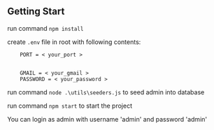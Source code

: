 ## Getting Start

run command `npm install`

create `.env` file in root with following contents:

```shell
    PORT = < your_port >


    GMAIL = < your_gmail >
    PASSWORD = < your_password >
```

run command `node .\utils\seeders.js` to seed admin into database

run command `npm start` to start the project

You can login as admin with username 'admin' and password 'admin'
